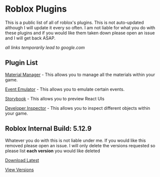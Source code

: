 # Roblox Plugins
This is a public list of all of roblox's plugins. This is not auto-updated although I will update it every so often.
I am not liable for what you do with these plugins and if you would like them taken down please open an issue and I will get back ASAP.

*all links temporarily lead to google.com*

## Plugin List
[Material Manager](https://github.com/DominusTrax/Roblox-Internal-Plugins/blob/main/plugins/MaterialManager.rbxm) - This allows you to manage all the materials within your game.

[Event Emulator](https://github.com/DominusTrax/Roblox-Internal-Plugins/blob/main/plugins/EventEmulator.rbxm) - This allows you to emulate certain events.

[Storybook](https://github.com/DominusTrax/Roblox-Internal-Plugins/blob/main/plugins/DeveloperStorybook.rbxm) - This allows you to preview React UIs

[Developer Inspector](https://github.com/DominusTrax/Roblox-Internal-Plugins/blob/main/plugins/DeveloperInspector.rbxm) - This allows you to inspect different objects within your game.


## Roblox Internal Build: 5.12.9
Whatever you do with this is not liable under me. If you would like this removed please open an issue. I will only delete the versions requested so please list **each version** you would like deleted

[Download Latest]()

[View Versions](https://google.com)
